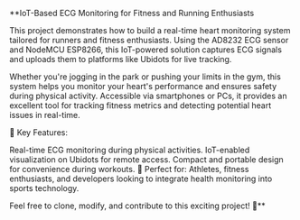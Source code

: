 **IoT-Based ECG Monitoring for Fitness and Running Enthusiasts

This project demonstrates how to build a real-time heart monitoring system tailored for runners and fitness enthusiasts. Using the AD8232 ECG sensor and NodeMCU ESP8266, this IoT-powered solution captures ECG signals and uploads them to platforms like Ubidots for live tracking.

Whether you're jogging in the park or pushing your limits in the gym, this system helps you monitor your heart's performance and ensures safety during physical activity. Accessible via smartphones or PCs, it provides an excellent tool for tracking fitness metrics and detecting potential heart issues in real-time.

📌 Key Features:

Real-time ECG monitoring during physical activities.
IoT-enabled visualization on Ubidots for remote access.
Compact and portable design for convenience during workouts.
🎯 Perfect for:
Athletes, fitness enthusiasts, and developers looking to integrate health monitoring into sports technology.

Feel free to clone, modify, and contribute to this exciting project! 🚀**
